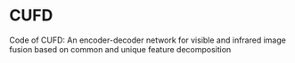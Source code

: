 # CUFD
Code of CUFD: An encoder-decoder network for visible and infrared image fusion based on common and unique feature decomposition
